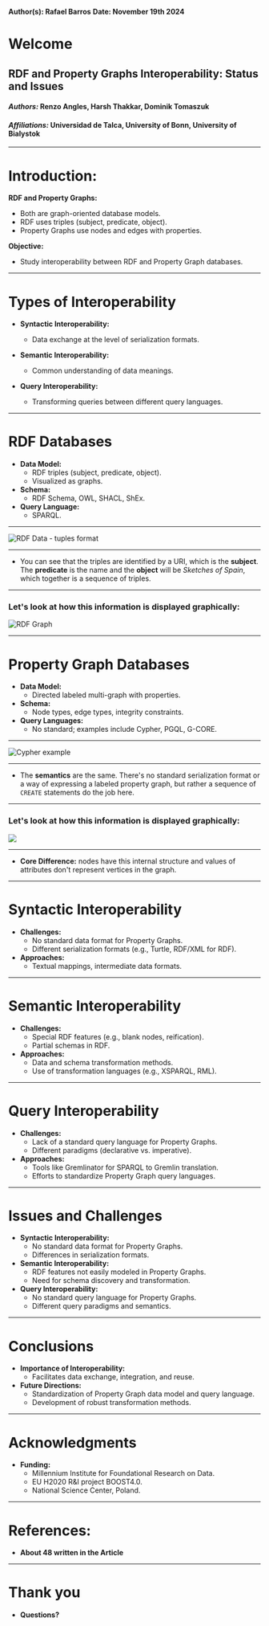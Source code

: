 ﻿**Author(s): Rafael Barros**
**Date: November 19th 2024**

# Welcome

## RDF and Property Graphs Interoperability: Status and Issues

#### ***Authors:*** Renzo Angles, Harsh Thakkar, Dominik Tomaszuk

#### ***Affiliations:*** Universidad de Talca, University of Bonn, University of Bialystok

---

# Introduction:

 **RDF and Property Graphs:** ​

-   Both are graph-oriented database models. ​
-   RDF uses triples (subject, predicate, object). ​
-   Property Graphs use nodes and edges with properties.

**Objective:**
- Study interoperability between RDF and Property Graph databases.

---

# Types of Interoperability ​

-   **Syntactic Interoperability:**
    -   Data exchange at the level of serialization formats. ​
    
   -   **Semantic Interoperability:**

       -   Common understanding of data meanings.​
-   **Query Interoperability:**
    -   Transforming queries between different query languages.
    
   ---

# RDF Databases

-   **Data Model:**
    -   RDF triples (subject, predicate, object). ​
    -   Visualized as graphs. ​
-   **Schema:**
    -   RDF Schema, OWL, SHACL, ShEx. ​
-   **Query Language:**
    -   SPARQL.
    
   ---

![RDF Data - tuples format](https://s3.amazonaws.com/dev.assets.neo4j.com/wp-content/uploads/20170617195306/RDF-data-Turtle-syntax-1024x581.png)

---

* You can see that the triples are identified by a URI, which is the **subject**. The **predicate** is the name and the **object** will be _Sketches of Spain_, which together is a sequence of triples.

---

### Let's look at how this information is displayed graphically:

![RDF Graph](https://s3.amazonaws.com/dev.assets.neo4j.com/wp-content/uploads/20170617195358/RDF-graph-example-graphconnect-1024x537.png)

---


# Property Graph Databases

-   **Data Model:**
    -   Directed labeled multi-graph with properties. ​
-   **Schema:**
    -   Node types, edge types, integrity constraints. ​
-   **Query Languages:**
    -   No standard; examples include Cypher, PGQL, G-CORE.

---

![Cypher example](https://s3.amazonaws.com/dev.assets.neo4j.com/wp-content/uploads/20170617195506/LPG-data-cypher-1024x519.png)

---


* The **semantics** are the same. There's no standard serialization format or a way of expressing a labeled property graph, but rather a sequence of `CREATE` statements do the job here.

---

### Let's look at how this information is displayed graphically:

![](https://s3.amazonaws.com/dev.assets.neo4j.com/wp-content/uploads/20170617195625/LPG-Graph-Example-graphconnect-1024x533.png)

---


* **Core Difference:** nodes have this internal structure and values of attributes don't represent vertices in the graph.

---

# Syntactic Interoperability

-   **Challenges:**
    -   No standard data format for Property Graphs. ​
    -   Different serialization formats (e.g., Turtle, RDF/XML for RDF). ​
-   **Approaches:**
    -   Textual mappings, intermediate data formats.
  
  ---

# Semantic Interoperability

-   **Challenges:**
    -   Special RDF features (e.g., blank nodes, reification). ​
    -   Partial schemas in RDF. ​
-   **Approaches:**
    -   Data and schema transformation methods. ​
    -   Use of transformation languages (e.g., XSPARQL, RML).

---

# Query Interoperability ​

-   **Challenges:**
    -   Lack of a standard query language for Property Graphs. ​
    -   Different paradigms (declarative vs. imperative). ​
-   **Approaches:**
    -   Tools like Gremlinator for SPARQL to Gremlin translation. ​
    -   Efforts to standardize Property Graph query languages.

---

# Issues and Challenges

-   **Syntactic Interoperability:**
    -   No standard data format for Property Graphs. ​
    -   Differences in serialization formats. ​
-   **Semantic Interoperability:**
    -   RDF features not easily modeled in Property Graphs. ​
    -   Need for schema discovery and transformation. ​
-   **Query Interoperability:**
    -   No standard query language for Property Graphs. ​
    -   Different query paradigms and semantics.

---

# Conclusions

-   **Importance of Interoperability:** ​
    -   Facilitates data exchange, integration, and reuse. ​
-   **Future Directions:**
    -   Standardization of Property Graph data model and query language. ​
    -   Development of robust transformation methods.

---

# Acknowledgments ​

-   **Funding:**
    -   Millennium Institute for Foundational Research on Data. ​
    -   EU H2020 R&I project BOOST4.0. ​
    -   National Science Center, Poland.

---

# References:

* **About 48 written in the Article**

---


# Thank you 

* **Questions?**



















